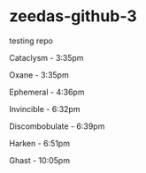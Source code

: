 # zeedas-github-3
testing repo

Cataclysm - 3:35pm

Oxane - 3:35pm

Ephemeral - 4:36pm

Invincible - 6:32pm

Discombobulate - 6:39pm

Harken - 6:51pm

Ghast - 10:05pm